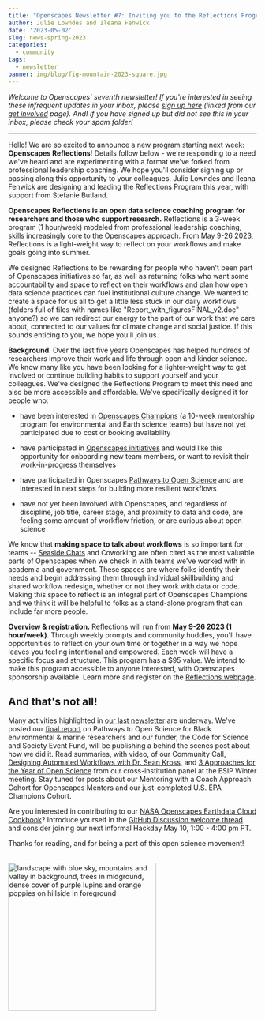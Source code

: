 ```yaml
---
title: "Openscapes Newsletter #7: Inviting you to the Reflections Program"
author: Julie Lowndes and Ileana Fenwick
date: '2023-05-02'
slug: news-spring-2023
categories:
  - community
tags:
  - newsletter
banner: img/blog/fig-mountain-2023-square.jpg
---
```


*Welcome to Openscapes' seventh newsletter! If you're interested in seeing these infrequent updates in your inbox, please [sign up here](https://docs.google.com/forms/d/e/1FAIpQLSdgVXRp3V-w94GPWkR31RUfyBl37EphdQSlCOcnyeNlf8OLWw/viewform) (linked from our [get involved](https://openscapes.org/contact) page). And! If you have signed up but did not see this in your inbox, please check your spam folder!*

------------------------------------------------------------------------

Hello! We are so excited to announce a new program starting next week: **Openscapes Reflections**! Details follow below - we're responding to a need we've heard and are experimenting with a format we've forked from professional leadership coaching. We hope you'll consider signing up or passing along this opportunity to your colleagues. Julie Lowndes and Ileana Fenwick are designing and leading the Reflections Program this year, with support from Stefanie Butland.

**Openscapes Reflections is an open data science coaching program for researchers and those who support research.** Reflections is a 3-week program (1 hour/week) modeled from professional leadership coaching, skills increasingly core to the Openscapes approach. From May 9-26 2023, Reflections is a light-weight way to reflect on your workflows and make goals going into summer.

We designed Reflections to be rewarding for people who haven't been part of Openscapes initiatives so far, as well as returning folks who want some accountability and space to reflect on their workflows and plan how open data science practices can fuel institutional culture change. We wanted to create a space for us all to get a little less stuck in our daily workflows (folders full of files with names like "Report_with_figuresFINAL_v2.doc" anyone?) so we can redirect our energy to the part of our work that we care about, connected to our values for climate change and social justice. If this sounds enticing to you, we hope you'll join us.

**Background**. Over the last five years Openscapes has helped hundreds of researchers improve their work and life through open and kinder science. We know many like you have been looking for a lighter-weight way to get involved or continue building habits to support yourself and your colleagues. We've designed the Reflections Program to meet this need and also be more accessible and affordable. We've specifically designed it for people who:

-   have been interested in [Openscapes Champions](https://openscapes.org/champions) (a 10-week mentorship program for environmental and Earth science teams) but have not yet participated due to cost or booking availability 

-   have participated in [Openscapes initiatives](https://www.openscapes.org/initiatives/) and would like this opportunity for onboarding new team members, or want to revisit their work-in-progress themselves

-   have participated in Openscapes [Pathways to Open Science](https://openscapes.github.io/pathways-to-open-science/) and are interested in next steps for building more resilient workflows

-   have not yet been involved with Openscapes, and regardless of discipline, job title, career stage, and proximity to data and code, are feeling some amount of workflow friction, or are curious about open science

We know that **making space to talk about workflows** is so important for teams -- [Seaside Chats](https://openscapes.github.io/supercharge-research/) and Coworking are often cited as the most valuable parts of Openscapes when we check in with teams we've worked with in academia and government. These spaces are where folks identify their needs and begin addressing them through individual skillbuilding and shared workflow redesign, whether or not they work with data or code. Making this space to reflect is an integral part of Openscapes Champions and we think it will be helpful to folks as a stand-alone program that can include far more people.

**Overview & registration.** Reflections will run from **May 9-26 2023 (1 hour/week)**. Through weekly prompts and community huddles, you'll have opportunities to reflect on your own time or together in a way we hope leaves you feeling intentional and empowered. Each week will have a specific focus and structure. This program has a $95 value. We intend to make this program accessible to anyone interested, with Openscapes sponsorship available. Learn more and register on the [Reflections webpage](https://openscapes.github.io/booklet).

## And that's not all!

Many activities highlighted in [our last newsletter](https://www.openscapes.org/blog/2023/02/21/news-february-2023/) are underway. We've posted our [final report](https://openscapes.org/blog/2023/04/26/pathways-report/) on Pathways to Open Science for Black environmental & marine researchers and our funder, the Code for Science and Society Event Fund, will be publishing a behind the scenes post about how we did it. Read summaries, with video, of our Community Call, [Designing Automated Workflows with Dr. Sean Kross,](https://www.openscapes.org/blog/2023/04/06/kyber/) and [3 Approaches for the Year of Open Science](https://www.openscapes.org/blog/2023/03/16/esip-winter-2023/) from our cross-institution panel at the ESIP Winter meeting. Stay tuned for posts about our Mentoring with a Coach Approach Cohort for Openscapes Mentors and our just-completed U.S. EPA Champions Cohort.

Are you interested in contributing to our [NASA Openscapes Earthdata Cloud Cookbook](https://nasa-openscapes.github.io/earthdata-cloud-cookbook/)? Introduce yourself in the [GitHub Discussion welcome thread](https://github.com/NASA-Openscapes/earthdata-cloud-cookbook/discussions/192) and consider joining our next informal Hackday May 10, 1:00 - 4:00 pm PT.

Thanks for reading, and for being a part of this open science movement!

<br> <img src="/img/blog/fig-mountain-2023-square.jpg" width="300px" alt="landscape with blue sky, mountains and valley in background, trees in midground, dense cover of purple lupins and orange poppies on hillside in foreground"> <br>
